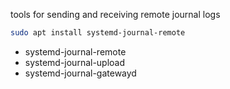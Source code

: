 
tools for sending and receiving remote journal logs

```sh
sudo apt install systemd-journal-remote
```

* systemd-journal-remote
* systemd-journal-upload
* systemd-journal-gatewayd